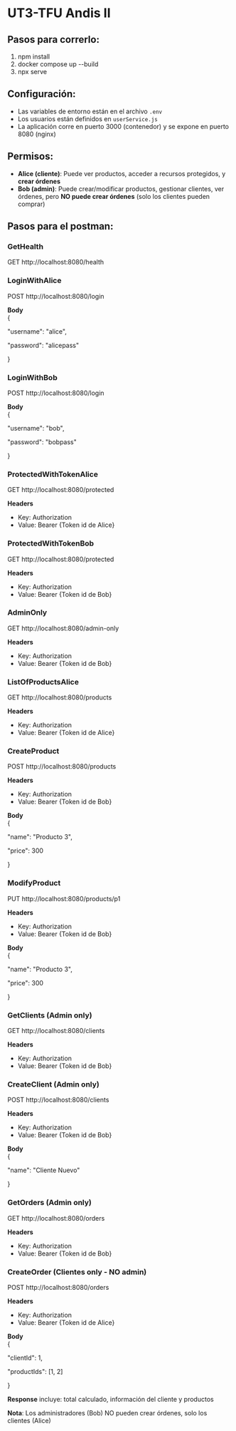 # UT3-TFU Andis II

## Pasos para correrlo:
1. npm install
2. docker compose up --build
3. npx serve

## Configuración:
- Las variables de entorno están en el archivo `.env`
- Los usuarios están definidos en `userService.js`
- La aplicación corre en puerto 3000 (contenedor) y se expone en puerto 8080 (nginx)

## Permisos:
- **Alice (cliente)**: Puede ver productos, acceder a recursos protegidos, y **crear órdenes**
- **Bob (admin)**: Puede crear/modificar productos, gestionar clientes, ver órdenes, pero **NO puede crear órdenes** (solo los clientes pueden comprar)

## Pasos para el postman:

### GetHealth
GET http://localhost:8080/health

### LoginWithAlice
POST http://localhost:8080/login

**Body** <br />
{

  "username": "alice",

  "password": "alicepass"

}

### LoginWithBob
POST http://localhost:8080/login

**Body** <br />
{

  "username": "bob",

  "password": "bobpass"

}

### ProtectedWithTokenAlice
GET http://localhost:8080/protected

**Headers**

- Key: Authorization
- Value: Bearer {Token id de Alice}

### ProtectedWithTokenBob
GET http://localhost:8080/protected

**Headers**

- Key: Authorization
- Value: Bearer {Token id de Bob}

### AdminOnly
GET http://localhost:8080/admin-only

**Headers**

- Key: Authorization
- Value: Bearer {Token id de Bob}

### ListOfProductsAlice
GET http://localhost:8080/products

**Headers**

- Key: Authorization
- Value: Bearer {Token id de Alice}

### CreateProduct
POST http://localhost:8080/products

**Headers**

- Key: Authorization
- Value: Bearer {Token id de Bob}

**Body** <br />
{

  "name": "Producto 3",

  "price": 300

}

### ModifyProduct
PUT http://localhost:8080/products/p1

**Headers**

- Key: Authorization
- Value: Bearer {Token id de Bob}

**Body** <br />
{
    
  "name": "Producto 3",

  "price": 300

}

### GetClients (Admin only)
GET http://localhost:8080/clients

**Headers**

- Key: Authorization
- Value: Bearer {Token id de Bob}

### CreateClient (Admin only)
POST http://localhost:8080/clients

**Headers**

- Key: Authorization
- Value: Bearer {Token id de Bob}

**Body** <br />
{

  "name": "Cliente Nuevo"

}

### GetOrders (Admin only)
GET http://localhost:8080/orders

**Headers**

- Key: Authorization
- Value: Bearer {Token id de Bob}

### CreateOrder (Clientes only - NO admin)
POST http://localhost:8080/orders

**Headers**

- Key: Authorization
- Value: Bearer {Token id de Alice}

**Body** <br />
{

  "clientId": 1,

  "productIds": [1, 2]

}

**Response** incluye: total calculado, información del cliente y productos

**Nota**: Los administradores (Bob) NO pueden crear órdenes, solo los clientes (Alice)